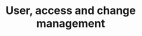 ---
title: "User, access and change management"
permalink: en/code/documentation/specifications/user-management.html
---